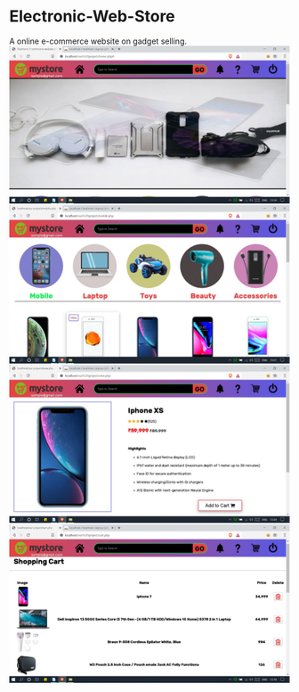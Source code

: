 # Electronic-Web-Store
A online e-commerce website on gadget selling.
![Test Image 1](https://github.com/sonumahajan/Electronic-Web-Store/blob/master/project_screenshort/home1.png.jpg)
![Test Image 2](https://github.com/sonumahajan/Electronic-Web-Store/blob/master/project_screenshort/mobile1.png.jpg)
![Test Image 3](https://github.com/sonumahajan/Electronic-Web-Store/blob/master/project_screenshort/mobile2.jpg)
![Test Image 4](https://github.com/sonumahajan/Electronic-Web-Store/blob/master/project_screenshort/cart1.png.jpg)